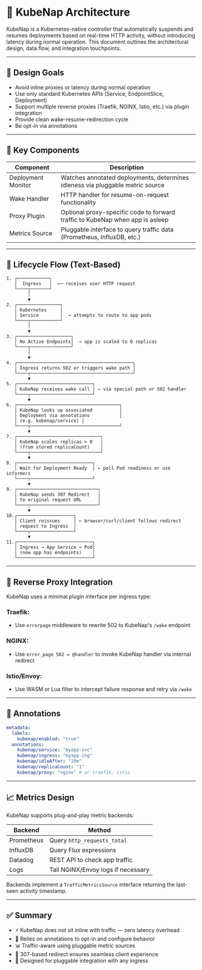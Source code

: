 # 🧠 KubeNap Architecture

KubeNap is a Kubernetes-native controller that automatically suspends and resumes deployments based on real-time HTTP activity, without introducing latency during normal operation. This document outlines the architectural design, data flow, and integration touchpoints.

---

## 🎯 Design Goals

* Avoid inline proxies or latency during normal operation
* Use only standard Kubernetes APIs (Service, EndpointSlice, Deployment)
* Support multiple reverse proxies (Traefik, NGINX, Istio, etc.) via plugin integration
* Provide clean wake-resume-redirection cycle
* Be opt-in via annotations

---

## 📐 Key Components

| Component          | Description                                                                    |
| ------------------ | ------------------------------------------------------------------------------ |
| Deployment Monitor | Watches annotated deployments, determines idleness via pluggable metric source |
| Wake Handler       | HTTP handler for resume-on-request functionality                               |
| Proxy Plugin       | Optional proxy-specific code to forward traffic to KubeNap when app is asleep  |
| Metrics Source     | Pluggable interface to query traffic data (Prometheus, InfluxDB, etc.)         |

---

## 🔁 Lifecycle Flow (Text-Based)

```text
1. ┌────────────┐
   │  Ingress   │  ←─ receives user HTTP request
   └────┬───────┘
        │
        ▼
2. ┌────────────────┐
   │ Kubernetes     │
   │ Service        │  → attempts to route to app pods
   └────┬───────────┘
        │
        ▼
3. ┌────────────────────┐
   │ No Active Endpoints│  → app is scaled to 0 replicas
   └────┬───────────────┘
        │
        ▼
4. ┌───────────────────────────────────────────┐
   │ Ingress returns 502 or triggers wake path │
   └────┬──────────────────────────────────────┘
        ▼
5. ┌────────────────────────────┐
   │ KubeNap receives wake call │ ← via special path or 502 handler
   └────┬───────────────────────┘
        ▼
6. ┌──────────────────────────────────────┐
   │ KubeNap looks up associated          │
   │ Deployment via annotations           │
   │ (e.g. kubenap/service) │
   └────┬─────────────────────────────────┘
        ▼
7. ┌───────────────────────────────┐
   │ KubeNap scales replicas > 0   │
   │ (from stored replicaCount)    │
   └────┬──────────────────────────┘
        ▼
8. ┌────────────────────────────┐
   │ Wait for Deployment Ready  │ ← poll Pod readiness or use informers
   └────┬───────────────────────┘
        ▼
9. ┌──────────────────────────────┐
   │ KubeNap sends 307 Redirect   │
   │ to original request URL      │
   └────┬─────────────────────────┘
        ▼
10.┌─────────────────────┐
   │ Client reissues     │ ← browser/curl/client follows redirect
   │ request to Ingress  │
   └────┬────────────────┘
        ▼
11.┌────────────────────────────┐
   │ Ingress → App Service → Pod│
   │ (now app has endpoints)    │
   └────────────────────────────┘
```

---

## 🧩 Reverse Proxy Integration

KubeNap uses a minimal plugin interface per ingress type:

### Traefik:

* Use `errorpage` middleware to rewrite 502 to KubeNap's `/wake` endpoint

### NGINX:

* Use `error_page 502 = @handler` to invoke KubeNap handler via internal redirect

### Istio/Envoy:

* Use WASM or Lua filter to intercept failure response and retry via `/wake`

---

## 📌 Annotations

```yaml
metadata:
  labels:
    kubenap/enabled: "true"
  annotations:
    kubenap/service: "myapp-svc"
    kubenap/ingress: "myapp-ing"
    kubenap/idleAfter: "10m"
    kubenap/replicaCount: "1"
    kubenap/proxy: "nginx" # or traefik, istio
```

---

## 📈 Metrics Design

KubeNap supports plug-and-play metric backends:

| Backend    | Method                             |
| ---------- | ---------------------------------- |
| Prometheus | Query `http_requests_total`        |
| InfluxDB   | Query Flux expressions             |
| Datadog    | REST API to check app traffic      |
| Logs       | Tail NGINX/Envoy logs if necessary |

Backends implement a `TrafficMetricsSource` interface returning the last-seen activity timestamp.

---

## ✅ Summary

* ⚡ KubeNap does not sit inline with traffic — zero latency overhead
* 🧠 Relies on annotations to opt-in and configure behavior
* 📊 Traffic-aware using pluggable metric sources
* 🔁 307-based redirect ensures seamless client experience
* 🔌 Designed for pluggable integration with any ingress
